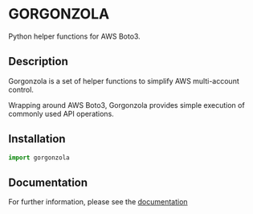 # GORGONZOLA

Python helper functions for AWS Boto3.

## Description

Gorgonzola is a set of helper functions to simplify AWS multi-account control.

Wrapping around AWS Boto3, Gorgonzola provides simple execution of commonly used API operations.


## Installation

```python
import gorgonzola
```

## Documentation

For further information, please see the [ documentation ](https://github.com/shibboleth66/gorgonzola/blob/master/docs/Contents.md)
